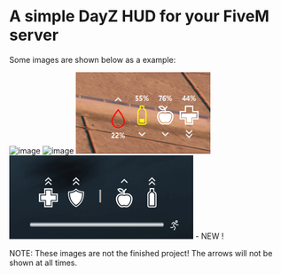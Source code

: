 # A simple DayZ HUD for your FiveM server

Some images are shown below as a example:

![image](https://github.com/user-attachments/assets/60d88a4f-abe8-4e19-834f-b79612fd63c6)
![image](https://github.com/user-attachments/assets/28840366-9d07-4905-999c-1af60dabfd84)
![image](image.png)
![alt text](image-1.png) - NEW ! 

NOTE: These images are not the finished project! The arrows will not be shown at all times.
